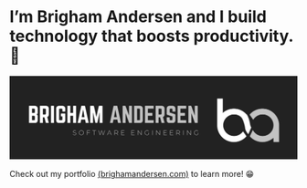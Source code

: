 # I’m Brigham Andersen and I build technology that boosts productivity.  💯

![Profile Banner](./profile-banner.jpg)

Check out my portfolio [(brighamandersen.com)](https://brighamandersen.com) to learn more! 😁

